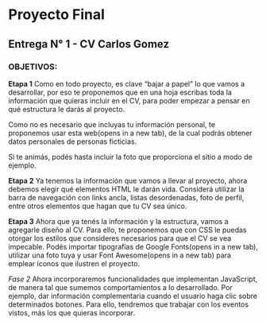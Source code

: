 # Proyecto Final

## Entrega N° 1 - CV Carlos Gomez

### OBJETIVOS:

**Etapa 1**
Como en todo proyecto, es clave “bajar a papel” lo que vamos a desarrollar, por eso te proponemos que en una hoja escribas toda la información que quieras incluir en el CV, para poder empezar a pensar en qué estructura le darás al proyecto. 

Como no es necesario que incluyas tu información personal, te proponemos usar esta web(opens in a new tab), de la cual podrás obtener datos personales de personas ficticias. 

Si te animás, podés hasta incluir la foto que proporciona el sitio a modo de ejemplo.

**Etapa 2**
Ya tenemos la información que vamos a llevar al proyecto, ahora debemos elegir qué elementos HTML le darán vida. Considerá utilizar la barra de navegación con links ancla, listas desordenadas, foto de perfil, entre otros elementos que hagan que tu CV sea único.

**Etapa 3**
Ahora que ya tenés la información y la estructura, vamos a agregarle diseño al CV. Para ello, te proponemos que con CSS le puedas otorgar los estilos que consideres necesarios para que el CV se vea impecable. Podés importar tipografías de Google Fonts(opens in a new tab), utilizar una foto tuya y usar Font Awesome(opens in a new tab) para emplear íconos que ilustren el proyecto.

*Fase 2*
Ahora incorporaremos funcionalidades que implementan JavaScript, de manera tal que sumemos comportamientos a lo desarrollado. Por ejemplo, dar información complementaria cuando el usuario haga clic sobre determinados botones. Para ello, tendremos que trabajar con los eventos vistos, más los que quieras incorporar. 

